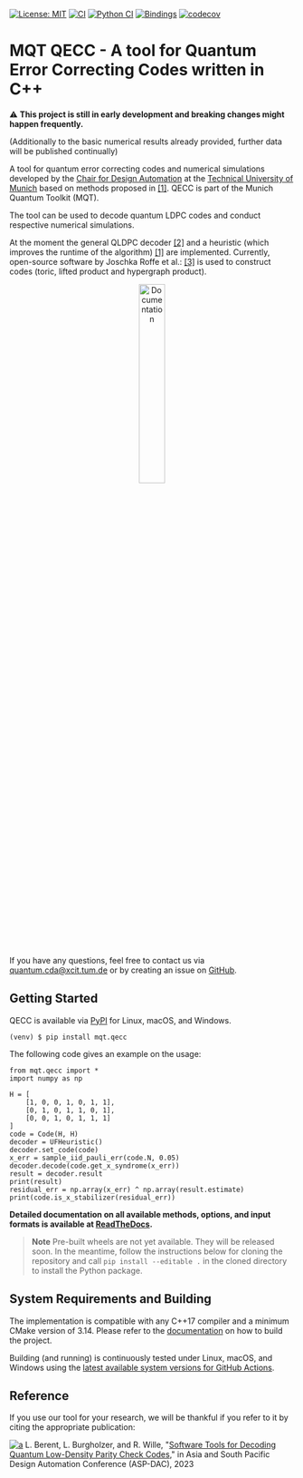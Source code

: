 [![License: MIT](https://img.shields.io/badge/license-MIT-blue.svg?style=flat-square)](https://opensource.org/licenses/MIT)
[![CI](https://img.shields.io/github/workflow/status/cda-tum/qecc/C++?style=flat-square&logo=github&label=c%2B%2B)](https://github.com/cda-tum/qecc/actions/workflows/ci.yml)
[![Python CI](https://img.shields.io/github/workflow/status/cda-tum/qecc/Python?style=flat-square&logo=github&label=python)](https://github.com/cda-tum/qecc/actions/workflows/python-ci.yml)
[![Bindings](https://img.shields.io/github/workflow/status/cda-tum/qecc/Python%20Packaging?style=flat-square&logo=github&label=packaging)](https://github.com/cda-tum/qecc/actions/workflows/deploy.yml)
[![codecov](https://img.shields.io/codecov/c/github/cda-tum/qecc?style=flat-square&logo=codecov)](https://codecov.io/gh/cda-tum/qecc)

# MQT QECC - A tool for Quantum Error Correcting Codes written in C++

:warning: **This project is still in early development and breaking changes might happen frequently.**

(Additionally to the basic numerical results already provided, further data will be published continually)

A tool for quantum error correcting codes and numerical simulations developed by the
[Chair for Design Automation](https://www.cda.cit.tum.de/) at the [Technical University of Munich](https://www.tum.de/)
based on methods proposed in [[1]](https://arxiv.org/abs/2209.01180). QECC is part of the Munich Quantum Toolkit (MQT).

The tool can be used to decode quantum LDPC codes and conduct respective numerical simulations.

At the moment the general QLDPC
decoder [[2]](https://ieeexplore.ieee.org/abstract/document/9682738)
and a heuristic (which improves the runtime of the algorithm) [[1]](https://arxiv.org/abs/2209.01180) are implemented.
Currently, open-source software by Joschka Roffe et
al.: [[3]](https://github.com/quantumgizmos/bias_tailored_qldpc) is used to construct codes (toric, lifted product and
hypergraph product).

<p align="center">
  <a href="https://qecc.readthedocs.io/en/latest/">
  <img width=30% src="https://img.shields.io/badge/documentation-blue?style=for-the-badge&logo=read%20the%20docs" alt="Documentation" />
  </a>
</p>

If you have any questions, feel free to contact us via [quantum.cda@xcit.tum.de](mailto:quantum.cda@xcit.tum.de) or by
creating an issue on [GitHub](https://github.com/cda-tum/qecc/issues).

## Getting Started

QECC is available via [PyPI](https://pypi.org/project/mqt.qecc/) for Linux, macOS, and Windows.

```console
(venv) $ pip install mqt.qecc
```

The following code gives an example on the usage:

```python3
from mqt.qecc import *
import numpy as np

H = [
    [1, 0, 0, 1, 0, 1, 1],
    [0, 1, 0, 1, 1, 0, 1],
    [0, 0, 1, 0, 1, 1, 1]
]
code = Code(H, H)
decoder = UFHeuristic()
decoder.set_code(code)
x_err = sample_iid_pauli_err(code.N, 0.05)
decoder.decode(code.get_x_syndrome(x_err))
result = decoder.result
print(result)
residual_err = np.array(x_err) ^ np.array(result.estimate)
print(code.is_x_stabilizer(residual_err))
```

**Detailed documentation on all available methods, options, and input formats is available
at [ReadTheDocs](https://qecc.readthedocs.io/en/latest/).**

> **Note**
> Pre-built wheels are not yet available. They will be released soon. In the meantime, follow the instructions below for
> cloning the repository
> and call `pip install --editable .` in the cloned directory to install the Python package.

## System Requirements and Building

The implementation is compatible with any C++17 compiler and a minimum CMake version of 3.14.
Please refer to the [documentation](https://qecc.readthedocs.io/en/latest/) on how to build the project.

Building (and running) is continuously tested under Linux, macOS, and Windows using the
[latest available system versions for GitHub Actions](https://github.com/actions/virtual-environments).

## Reference

If you use our tool for your research, we will be thankful if you refer to it by citing the appropriate publication:

[![a](https://img.shields.io/static/v1?label=arXiv&message=2011.07288&color=inactive&style=flat-square)](https://arxiv.org/abs/2209.01180)
L. Berent, L. Burgholzer, and R.
Wille, "[Software Tools for Decoding Quantum Low-Density Parity Check Codes](https://arxiv.org/abs/2209.01180),"
in Asia and South Pacific Design Automation Conference (ASP-DAC), 2023
